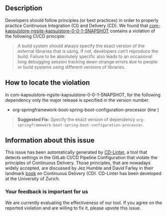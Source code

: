 
## Description
Developers should follow principles (or best practices) in order to properly practice Continuous Integration (CI) and Delivery (CD).
We found that [com-kapsulstore-ngsite-kapsulstore-0-0-1-SNAPSHOT](https://gitlab.com/kapsulstore/ng-site/blob/master/.gitlab-ci.yml) contains a violation of the following CI/CD principle:

> A build system should always specify the exact version of the external libraries that is using.
If not, developers can’t reproduce the build. Failure to be absolutely specific also leads to an occasional long debugging session tracking down strange errors due to people or build systems using different versions of libraries.

## How to locate the violation

In com-kapsulstore-ngsite-kapsulstore-0-0-1-SNAPSHOT, for the following dependency only the major release is specified in the version number.

* org-springframework-boot-spring-boot-configuration-processor (line )

> **Suggested Fix:** Specify the exact version of dependency `org-springframework-boot-spring-boot-configuration-processor`.

## Information about this issue

This issue has been automatically generated by [CD-Linter](https://gitlab.com/Jancso/configuration-analytics), a tool that detects settings in the GitLab CI/CD Pipeline Configuration that violate the principles of Continuous Delivery. Those principles, that are nowadays widely accepted, are discussed by Jez Humble and David Farley in their landmark [book](https://www.oreilly.com/library/view/continuous-delivery-reliable/9780321670250/) on Continuous Delivery (CD). CD-Linter has been developed at the University of Zurich.

### Your feedback is important for us
We are currently evaluating the effectiveness of our tool. If you agree on the reported violation and are willing to fix it, please upvote this issue.